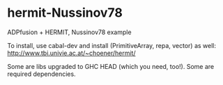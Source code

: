 hermit-Nussinov78
=================

ADPfusion + HERMIT, Nussinov78 example

To install, use cabal-dev and install (PrimitiveArray, repa, vector) as well:
http://www.tbi.univie.ac.at/~choener/hermit/

Some are libs upgraded to GHC HEAD (which you need, too!). Some are required
dependencies.
